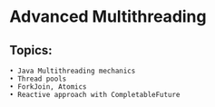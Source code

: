 # Advanced Multithreading

## Topics:
	• Java Multithreading mechanics
	• Thread pools
	• ForkJoin, Atomics
	• Reactive approach with CompletableFuture



